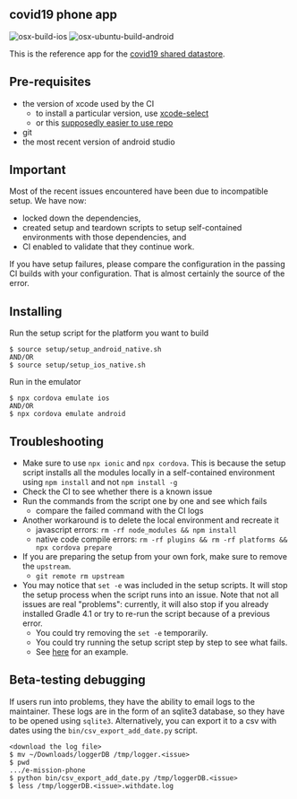 covid19 phone app
--------------------

![osx-build-ios](https://github.com/covid19database/phone-app/workflows/osx-build-ios/badge.svg)
![osx-ubuntu-build-android](https://github.com/covid19database/phone-app/workflows/osx-ubuntu-build-android/badge.svg)

This is the reference app for the [covid19 shared datastore](https://github.com/covid19database/covid19db-api/).

Pre-requisites
---
- the version of xcode used by the CI
    - to install a particular version, use [xcode-select](https://www.unix.com/man-page/OSX/1/xcode-select/)
    - or this [supposedly easier to use repo](https://github.com/xcpretty/xcode-install)
- git
- the most recent version of android studio

Important
---
Most of the recent issues encountered have been due to incompatible setup. We
have now:
- locked down the dependencies,
- created setup and teardown scripts to setup self-contained environments with
  those dependencies, and
- CI enabled to validate that they continue work.

If you have setup failures, please compare the configuration in the passing CI
builds with your configuration. That is almost certainly the source of the error.

Installing
---
Run the setup script for the platform you want to build

```
$ source setup/setup_android_native.sh
AND/OR
$ source setup/setup_ios_native.sh
```

Run in the emulator

```
$ npx cordova emulate ios
AND/OR
$ npx cordova emulate android
```

Troubleshooting
---
- Make sure to use `npx ionic` and `npx cordova`. This is
  because the setup script installs all the modules locally in a self-contained
  environment using `npm install` and not `npm install -g`
- Check the CI to see whether there is a known issue
- Run the commands from the script one by one and see which fails
    - compare the failed command with the CI logs
- Another workaround is to delete the local environment and recreate it
    - javascript errors: `rm -rf node_modules && npm install`
    - native code compile errors: `rm -rf plugins && rm -rf platforms && npx cordova prepare`
- If you are preparing the setup from your own fork, make sure to remove the `upstream`. 
    - `git remote rm upstream`
- You may notice that `set -e` was included in the setup scripts. It will stop the setup process when the script runs into an issue. Note that not all issues are real "problems": currently, it will also stop if you already installed Gradle 4.1 or try to re-run the script because of a previous error. 
    - You could try removing the `set -e` temporarily. 
    - You could try running the setup script step by step to see what fails. 
    - See [here](https://github.com/e-mission/e-mission-docs/issues/501#issuecomment-616391522) for an example. 

Beta-testing debugging
---
If users run into problems, they have the ability to email logs to the
maintainer. These logs are in the form of an sqlite3 database, so they have to
be opened using `sqlite3`. Alternatively, you can export it to a csv with
dates using the `bin/csv_export_add_date.py` script.

```
<download the log file>
$ mv ~/Downloads/loggerDB /tmp/logger.<issue>
$ pwd
.../e-mission-phone
$ python bin/csv_export_add_date.py /tmp/loggerDB.<issue>
$ less /tmp/loggerDB.<issue>.withdate.log
```
